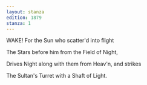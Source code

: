 ```yaml
---
layout: stanza
edition: 1879
stanza: 1
---
```


WAKE! For the Sun who scatter'd into flight

The Stars before him from the Field of Night,

Drives Night along with them from Heav'n, and strikes

The Sultan's Turret with a Shaft of Light.
